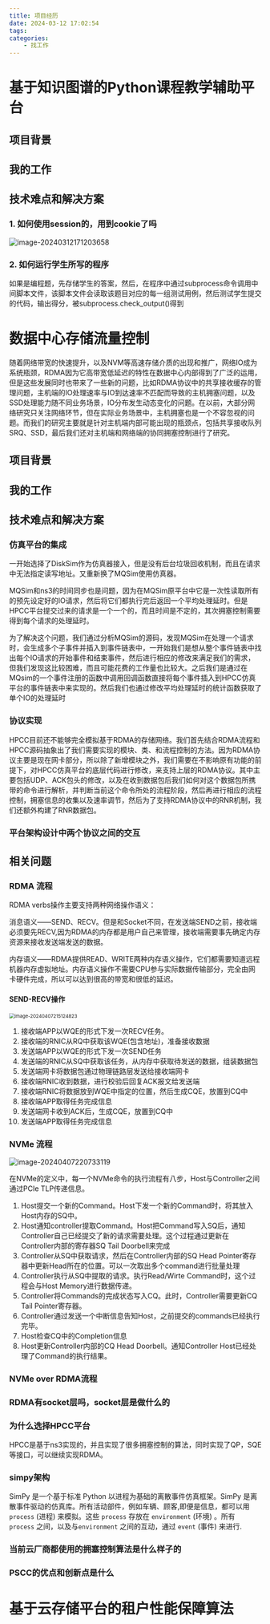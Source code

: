 ```yaml
---
title: 项目经历
date: 2024-03-12 17:02:54
tags:
categories:
    - 找工作
---
```


# **基于知识图谱的Python课程教学辅助平台**



## **项目背景**



## **我的工作**



## 技术难点和解决方案

### 1.     **如何使用session的，用到cookie了吗**

![image-20240312171203658](../images/项目经历/image-20240312171203658.png)

### 2.     **如何运行学生所写的程序**

如果是编程题，先存储学生的答案，然后，在程序中通过subprocess命令调用中间脚本文件，该脚本文件会读取该题目对应的每一组测试用例，然后测试学生提交的代码，输出得分，被subprocess.check_output()得到













# **数据中心存储流量控制**

随着网络带宽的快速提升，以及NVM等高速存储介质的出现和推广，网络IO成为系统瓶颈，RDMA因为它高带宽低延迟的特性在数据中心内部得到了广泛的运用，但是这些发展同时也带来了一些新的问题，比如RDMA协议中的共享接收缓存的管理问题，主机端的IO处理速率与IO到达速率不匹配而导致的主机拥塞问题，以及SSD处理能力随不同业务场景，IO分布发生动态变化的问题。在以前，大部分网络研究只关注网络环节，但在实际业务场景中，主机拥塞也是一个不容忽视的问题。而我们的研究主要就是针对主机端内部可能出现的瓶颈点，包括共享接收队列SRQ、SSD，最后我们还对主机端和网络端的协同拥塞控制进行了研究。

## **项目背景**



## **我的工作**



## **技术难点和解决方案**

### 仿真平台的集成

一开始选择了DiskSim作为仿真器接入，但是没有后台垃圾回收机制，而且在请求中无法指定读写地址。又重新换了MQSim使用仿真器。

MQSim和ns3的时间同步也是问题，因为在MQSim原平台中它是一次性读取所有的预先设定好的IO请求，然后将它们都执行完后返回一个平均处理延时。但是HPCC平台提交过来的请求是一个一个的，而且时间是不定的，其次拥塞控制需要得到每个请求的处理延时。

为了解决这个问题，我们通过分析MQSim的源码，发现MQSim在处理一个请求时，会生成多个子事件并插入到事件链表中，一开始我们是想从整个事件链表中找出每个IO请求的开始事件和结束事件，然后进行相应的修改来满足我们的需求，但我们发现这比较困难，而且可能花费的工作量也比较大。之后我们是通过在MQsim的一个事件注册的函数中调用回调函数直接将每个事件插入到HPCC仿真平台的事件链表中来实现的。然后我们也通过修改平均处理延时的统计函数获取了单个IO的处理延时

### 协议实现

HPCC目前还不能够完全模拟基于RDMA的存储网络。我们首先结合RDMA流程和HPCC源码抽象出了我们需要实现的模块、类、和流程控制的方法。因为RDMA协议主要是现在网卡部分，所以除了新增模块之外，我们需要在不影响原有功能的前提下，对HPCC仿真平台的底层代码进行修改，来支持上层的RDMA协议。其中主要包括UDP、ACK包头的修改，以及在收到数据包后我们如何对这个数据包所携带的命令进行解析，并判断当前这个命令所处的流程阶段，然后再进行相应的流程控制，拥塞信息的收集以及速率调节，然后为了支持RDMA协议中的RNR机制，我们还额外构建了RNR数据包。

### 平台架构设计中两个协议之间的交互







## **相关问题**

### RDMA 流程

RDMA verbs操作主要支持两种网络操作语义：

消息语义——SEND、RECV。但是和Socket不同，在发送端SEND之前，接收端必须要先RECV,因为RDMA的内存都是用户自己来管理，接收端需要事先确定内存资源来接收发送端发送的数据。

内存语义——RDMA提供READ、WRITE两种内存语义操作，它们都需要知道远程机器内存虚拟地址。内存语义操作不需要CPU参与实际数据传输部分，完全由网卡硬件完成，所以可以达到很高的带宽和很低的延迟。

#### SEND-RECV操作

<img src="../images/项目经历/image-20240407215124823.png" alt="image-20240407215124823" style="zoom:67%;" />

1. 接收端APP以WQE的形式下发一次RECV任务。
2. 接收端的RNIC从RQ中获取该WQE(包含地址)，准备接收数据
3. 发送端APP以WQE的形式下发一次SEND任务
4. 发送端的RNIC从SQ中获取该任务，从内存中获取待发送的数据，组装数据包
5. 发送端网卡将数据包通过物理链路层发送给接收端网卡
6. 接收端RNIC收到数据，进行校验后回复ACK报文给发送端
7. 接收端RNIC将数据放到WQE中指定的位置，然后生成CQE，放置到CQ中
8. 接收端APP取得任务完成信息
9. 发送端网卡收到ACK后，生成CQE，放置到CQ中
10. 发送端APP取得任务完成信息

### NVMe 流程

![image-20240407220733119](../images/项目经历/image-20240407220733119.png)

在NVMe的定义中，每一个NVMe命令的执行流程有八步，Host与Controller之间通过PCIe TLP传递信息。

1. Host提交一个新的Command。Host下发一个新的Command时，将其放入Host内存的SQ中。
2. Host通知controller提取Command。Host把Command写入SQ后，通知Controller自己已经提交了新的请求需要处理。这个过程通过更新在Controller内部的寄存器SQ Tail Doorbell来完成
3. Controller从SQ中获取请求，然后在Controller内部的SQ Head Pointer寄存器中更新Head所在的位置。可以一次取出多个command进行批量处理
4. Controller执行从SQ中提取的请求。执行Read/Wirte Command时，这个过程会与Host Memory进行数据传递。
5. Controller将Commands的完成状态写入CQ。此时，Controller需要更新CQ Tail Pointer寄存器。
6. Controller通过发送一个中断信息告知Host，之前提交的commands已经执行完毕。
7. Host检查CQ中的Completion信息
8. Host更新Controller内部的CQ Head Doorbell。通知Controller Host已经处理了Command的执行结果。





### NVMe over RDMA流程

### RDMA有socket层吗，socket层是做什么的

### 为什么选择HPCC平台

HPCC是基于ns3实现的，并且实现了很多拥塞控制的算法，同时实现了QP，SQE等接口，可以继续实现RDMA。

### simpy架构

SimPy 是一个基于标准 Python 以进程为基础的离散事件仿真框架。SimPy 是离散事件驱动的仿真库。所有活动部件，例如车辆、顾客,即便是信息，都可以用 `process` (进程) 来模拟。这些 `process` 存放在 `environment` (环境) 。所有 `process` 之间，以及与`environment` 之间的互动，通过 `event` (事件) 来进行.

### 当前云厂商都使用的拥塞控制算法是什么样子的



### PSCC的优点和创新点是什么



# **基于云存储平台的租户性能保障算法**
